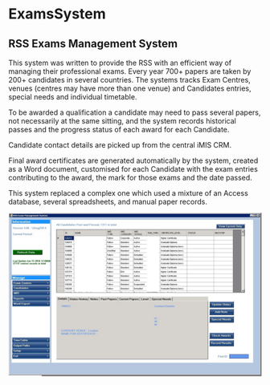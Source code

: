 ﻿# ExamsSystem

## RSS Exams Management System 
This system was written to provide the RSS with an efficient way of managing 
their professional exams. Every year 700+ papers are taken by 200+ candidates
in several countries. The systems tracks Exam Centres, venues (centres may have 
more than one venue) and Candidates entries, special needs and individual timetable.

To be awarded a qualification a candidate may need to pass several papers, not
necessarily at the same sitting, and the system records historical passes and
the progress status of each award for each Candidate.

Candidate contact details are picked up from the central iMIS CRM.

Final award certificates are generated automatically by the system, created as a Word
document, customised for each Candidate with the exam entries contributing to the award,
the mark for those exams and the date passed.

This system replaced a complex one which used a mixture of an Access database, 
several spreadsheets, and manual paper records.

![alt text](https://github.com/suzannefox/ExamsSystem/raw/master/Exams-FrontScreen.jpg "Main Menu")


